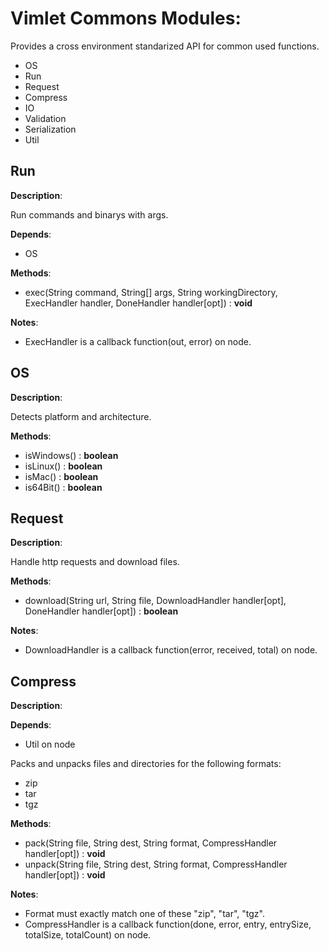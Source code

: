 # Vimlet Commons Modules:

Provides a cross environment standarized API for common used functions.

- OS
- Run
- Request
- Compress
- IO
- Validation
- Serialization
- Util


## Run

**Description**:

Run commands and binarys with args.

**Depends**:
- OS

**Methods**:
- exec(String command, String[] args, String workingDirectory, ExecHandler handler, DoneHandler handler[opt]) : **void**

**Notes**:
- ExecHandler is a callback function(out, error) on node.

## OS

**Description**:

Detects platform and architecture.

**Methods**:
- isWindows() : **boolean**
- isLinux() : **boolean**
- isMac() : **boolean**
- is64Bit() : **boolean**

## Request

**Description**:

Handle http requests and download files.

**Methods**:
- download(String url, String file, DownloadHandler handler[opt], DoneHandler handler[opt]) : **boolean**

**Notes**:
- DownloadHandler is a callback function(error, received, total) on node.

## Compress

**Description**:

**Depends**:
- Util on node

Packs and unpacks files and directories for the following formats:
- zip
- tar
- tgz

**Methods**:
- pack(String file, String dest, String format, CompressHandler handler[opt]) : **void**
- unpack(String file, String dest, String format, CompressHandler handler[opt]) : **void**

**Notes**:
- Format must exactly match one of these "zip", "tar", "tgz".
- CompressHandler is a callback function(done, error, entry, entrySize, totalSize, totalCount) on node.
